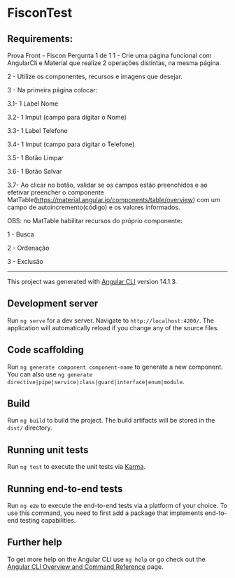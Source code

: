 # FisconTest

Requirements:
-----------------------------

Prova Front - Fiscon
Pergunta 1 de 1
1 - Crie uma página funcional com AngularCli e Material que realize 2 operações distintas, na mesma página.

2 - Utilize os componentes, recursos e imagens que desejar.

3 - Na primeira página colocar:

3.1- 1 Label Nome

3.2- 1 Imput (campo para digitar o Nome)

3.3- 1 Label Telefone

3.4- 1 Imput (campo para digitar o Telefone)

3.5- 1 Botão Limpar

3.6- 1 Botão Salvar

3.7- Ao clicar no botão, validar se os campos estão preenchidos e ao efetivar preencher o componente MatTable(https://material.angular.io/components/table/overview) com um campo de autoincremento(código) e os valores informados.

OBS: no MatTable habilitar recursos do próprio componente:

1 - Busca

2 - Ordenação

3 - Exclusão



-----------------------------
This project was generated with [Angular CLI](https://github.com/angular/angular-cli) version 14.1.3.

## Development server

Run `ng serve` for a dev server. Navigate to `http://localhost:4200/`. The application will automatically reload if you change any of the source files.

## Code scaffolding

Run `ng generate component component-name` to generate a new component. You can also use `ng generate directive|pipe|service|class|guard|interface|enum|module`.

## Build

Run `ng build` to build the project. The build artifacts will be stored in the `dist/` directory.

## Running unit tests

Run `ng test` to execute the unit tests via [Karma](https://karma-runner.github.io).

## Running end-to-end tests

Run `ng e2e` to execute the end-to-end tests via a platform of your choice. To use this command, you need to first add a package that implements end-to-end testing capabilities.

## Further help

To get more help on the Angular CLI use `ng help` or go check out the [Angular CLI Overview and Command Reference](https://angular.io/cli) page.

